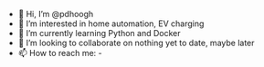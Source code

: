 - 👋 Hi, I’m @pdhoogh
- 👀 I’m interested in home automation, EV charging
- 🌱 I’m currently learning Python and Docker
- 💞️ I’m looking to collaborate on nothing yet to date, maybe later
- 📫 How to reach me: -

<!---
pdhoogh/pdhoogh is a ✨ special ✨ repository because its `README.md` (this file) appears on your GitHub profile.
You can click the Preview link to take a look at your changes.
--->
